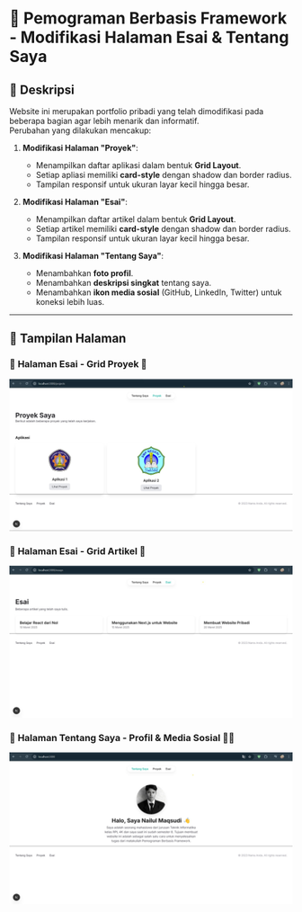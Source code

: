 # 🚀 Pemograman Berbasis Framework - Modifikasi Halaman Esai & Tentang Saya

## 📌 Deskripsi
Website ini merupakan portfolio pribadi yang telah dimodifikasi pada beberapa bagian agar lebih menarik dan informatif.  
Perubahan yang dilakukan mencakup:

1. **Modifikasi Halaman "Proyek"**:
   - Menampilkan daftar aplikasi dalam bentuk **Grid Layout**.
   - Setiap apliasi memiliki **card-style** dengan shadow dan border radius.
   - Tampilan responsif untuk ukuran layar kecil hingga besar.

2. **Modifikasi Halaman "Esai"**:
   - Menampilkan daftar artikel dalam bentuk **Grid Layout**.
   - Setiap artikel memiliki **card-style** dengan shadow dan border radius.
   - Tampilan responsif untuk ukuran layar kecil hingga besar.

3. **Modifikasi Halaman "Tentang Saya"**:
   - Menambahkan **foto profil**.
   - Menambahkan **deskripsi singkat** tentang saya.
   - Menambahkan **ikon media sosial** (GitHub, LinkedIn, Twitter) untuk koneksi lebih luas.

---

## 🎨 **Tampilan Halaman**
### 🔹 **Halaman Esai** - Grid Proyek 📑  
<img src="./screenshots/proyek.jpg" alt="Tampilan Halaman Proyek" width="700">

### 🔹 **Halaman Esai** - Grid Artikel 📑  
<img src="./screenshots/esai.jpg" alt="Tampilan Halaman Esai" width="700">

### 🔹 **Halaman Tentang Saya** - Profil & Media Sosial 🧑‍💻  
<img src="./screenshots/tentang-saya.jpg" alt="Tampilan Halaman Tentang Saya" width="700">


